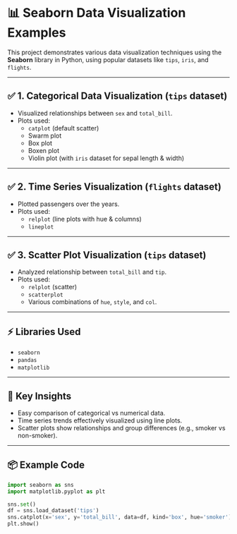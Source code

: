 # 📊 Seaborn Data Visualization Examples

This project demonstrates various data visualization techniques using the **Seaborn** library in Python, using popular datasets like `tips`, `iris`, and `flights`.

---

## ✅ 1. Categorical Data Visualization (`tips` dataset)

- Visualized relationships between `sex` and `total_bill`.
- Plots used:
  - `catplot` (default scatter)
  - Swarm plot
  - Box plot
  - Boxen plot
  - Violin plot (with `iris` dataset for sepal length & width)

---

## ✅ 2. Time Series Visualization (`flights` dataset)

- Plotted passengers over the years.
- Plots used:
  - `relplot` (line plots with hue & columns)
  - `lineplot`

---

## ✅ 3. Scatter Plot Visualization (`tips` dataset)

- Analyzed relationship between `total_bill` and `tip`.
- Plots used:
  - `relplot` (scatter)
  - `scatterplot`
  - Various combinations of `hue`, `style`, and `col`.

---

## ⚡ Libraries Used
- `seaborn`
- `pandas`
- `matplotlib`

---

## 🚀 Key Insights
- Easy comparison of categorical vs numerical data.
- Time series trends effectively visualized using line plots.
- Scatter plots show relationships and group differences (e.g., smoker vs non-smoker).

---

## 📦 Example Code
```python
import seaborn as sns
import matplotlib.pyplot as plt

sns.set()
df = sns.load_dataset('tips')
sns.catplot(x='sex', y='total_bill', data=df, kind='box', hue='smoker')
plt.show()
